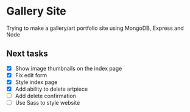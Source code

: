 # Gallery Site
Trying to make a gallery/art portfolio site using MongoDB, Express and Node

## Next tasks
- [x] Show image thumbnails on the index page
- [x] Fix edit form
- [x] Style index page
- [x] Add ability to delete artpiece
- [ ] Add delete confirmation
- [ ] Use Sass to style website